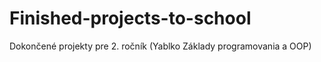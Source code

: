 # Finished-projects-to-school
Dokončené projekty pre 2. ročník (Yablko Základy programovania a OOP)

